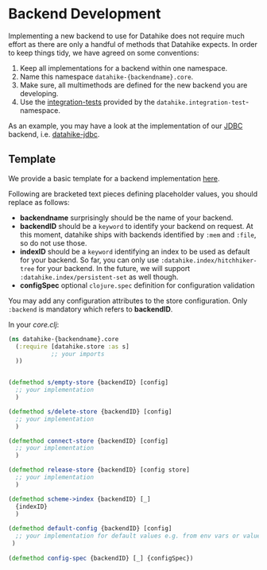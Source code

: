 # Backend Development

Implementing a new backend to use for Datahike does not require much effort as there are only a handful of methods that Datahike expects. 
In order to keep things tidy, we have agreed on some conventions:

1. Keep all implementations for a backend within one namespace.
2. Name this namespace `datahike-{backendname}.core`.
3. Make sure, all multimethods are defined for the new backend you are developing.
4. Use the [integration-tests](https://github.com/replikativ/datahike/blob/main/src/datahike/integration_test.cljc)
   provided by the `datahike.integration-test`-namespace.

As an example, you may have a look at the implementation of our [JDBC](https://docs.oracle.com/javase/8/docs/technotes/guides/jdbc/) backend, i.e.
[datahike-jdbc](https://github.com/replikativ/datahike-jdbc).

##  Template

We provide a basic template for a backend implementation [here](https://github.com/replikativ/datahike-backend-template). 

Following are bracketed text pieces defining placeholder values, you should replace as follows:
- **backendname** surprisingly should be the name of your backend.
- **backendID** should be a `keyword` to identify your backend on request. At this moment, datahike ships with backends identified by `:mem` and `:file`, so do not use those.
- **indexID** should be a `keyword` identifying an index to be used as default for your backend. So far, you can only use `:datahike.index/hitchhiker-tree` for your backend. In the future, we will support `:datahike.index/persistent-set` as well though.
- **configSpec** optional `clojure.spec` definition for configuration validation

You may add any configuration attributes to the store configuration. Only `:backend` is mandatory which refers to **backendID**.

In your *core.clj*:
```clojure
(ns datahike-{backendname}.core
  (:require [datahike.store :as s]
            ;; your imports        
  ))


(defmethod s/empty-store {backendID} [config]
  ;; your implementation
  )

(defmethod s/delete-store {backendID} [config]
  ;; your implementation
  )

(defmethod connect-store {backendID} [config]
  ;; your implementation
  )

(defmethod release-store {backendID} [config store]
  ;; your implementation
  )

(defmethod scheme->index {backendID} [_]
  {indexID}
  )
  
(defmethod default-config {backendID} [config]
  ;; your implementation for default values e.g. from env vars or values from best practices
 )
 
(defmethod config-spec {backendID} [_] {configSpec})
```
